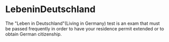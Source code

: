 # LebeninDeutschland
The "Leben in Deutschland"(Living in Germany) test is an exam that must be passed frequently in order to have your residence permit extended or to obtain German citizenship.
